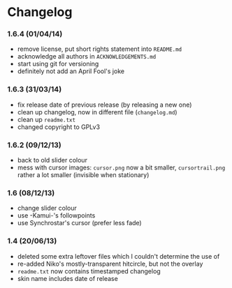 Changelog
=========

### 1.6.4 (01/04/14)
 - remove license, put short rights statement into `README.md`
 - acknowledge all authors in `ACKNOWLEDGEMENTS.md`
 - start using git for versioning
 - definitely not add an April Fool's joke

### 1.6.3 (31/03/14)
 - fix release date of previous release (by releasing a new one)
 - clean up changelog, now in different file (`changelog.md`)
 - clean up `readme.txt`
 - changed copyright to GPLv3

### 1.6.2 (09/12/13)
 - back to old slider colour
 - mess with cursor images: `cursor.png` now a bit smaller, `cursortrail.png`
   rather a lot smaller (invisible when stationary)

### 1.6 (08/12/13)
 - change slider colour
 - use -Kamui-'s followpoints
 - use Synchrostar's cursor (prefer less fade)

### 1.4 (20/06/13)
 - deleted some extra leftover files which I couldn't determine the use of
 - re-added Niko's mostly-transparent hitcircle, but not the overlay
 - `readme.txt` now contains timestamped changelog
 - skin name includes date of release
